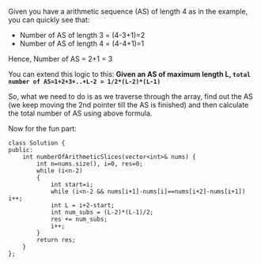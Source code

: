 Given you have a arithmetic sequence (AS) of length 4 as in the example, you can quickly see that:
- Number of AS of length 3 = (4-3+1)=2
- Number of AS of length 4 = (4-4+1)=1

Hence, Number of AS = 2+1 = 3

You can extend this logic to this:
**Given an AS of maximum length L, `total number of AS=1+2+3+..+L-2 = 1/2*(L-2)*(L-1)`**

So, what we need to do is as we traverse through the array, find out the AS (we keep moving the 2nd pointer till the AS is finished) and then calculate the total number of AS using above formula. 

Now for the fun part:

```
class Solution {
public:
    int numberOfArithmeticSlices(vector<int>& nums) {
        int n=nums.size(), i=0, res=0;
        while (i<n-2)
        {
            int start=i;
            while (i<n-2 && nums[i+1]-nums[i]==nums[i+2]-nums[i+1]) i++;
            int L = i+2-start;
            int num_subs = (L-2)*(L-1)/2;
            res += num_subs;
            i++;
        }
        return res;
    }
};
```